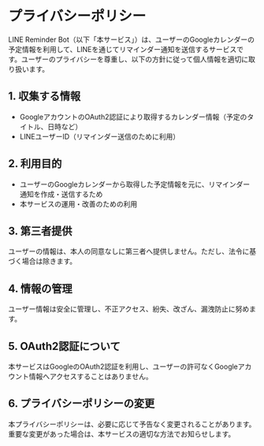 # プライバシーポリシー

LINE Reminder Bot（以下「本サービス」）は、ユーザーのGoogleカレンダーの予定情報を利用して、LINEを通じてリマインダー通知を送信するサービスです。ユーザーのプライバシーを尊重し、以下の方針に従って個人情報を適切に取り扱います。

## 1. 収集する情報

- GoogleアカウントのOAuth2認証により取得するカレンダー情報（予定のタイトル、日時など）  
- LINEユーザーID（リマインダー送信のために利用）

## 2. 利用目的

- ユーザーのGoogleカレンダーから取得した予定情報を元に、リマインダー通知を作成・送信するため  
- 本サービスの運用・改善のための利用

## 3. 第三者提供

ユーザーの情報は、本人の同意なしに第三者へ提供しません。ただし、法令に基づく場合は除きます。

## 4. 情報の管理

ユーザー情報は安全に管理し、不正アクセス、紛失、改ざん、漏洩防止に努めます。

## 5. OAuth2認証について

本サービスはGoogleのOAuth2認証を利用し、ユーザーの許可なくGoogleアカウント情報へアクセスすることはありません。

## 6. プライバシーポリシーの変更

本プライバシーポリシーは、必要に応じて予告なく変更されることがあります。重要な変更があった場合は、本サービスの適切な方法でお知らせします。

